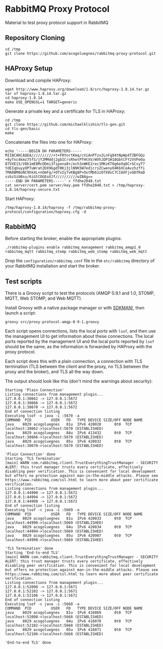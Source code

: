 # RabbitMQ Proxy Protocol

Material to test proxy protocol support in RabbitMQ

## Repository Cloning

```
cd /tmp
git clone https://github.com/acogoluegnes/rabbitmq-proxy-protocol.git
```

## HAProxy Setup

Download and compile HAProxy:
```
wget http://www.haproxy.org/download/1.8/src/haproxy-1.8.14.tar.gz
tar xf haproxy-1.8.14.tar.gz
cd haproxy-1.8.14
make USE_OPENSSL=1 TARGET=generic
```
Generate a private key and a certificate for TLS in HAProxy:
```
cd /tmp
git clone https://github.com/michaelklishin/tls-gen.git
cd tls-gen/basic
make
```

Concatenate the files into one for HAProxy:
```
echo '-----BEGIN DH PARAMETERS-----
MIIBCAKCAQEA//////////+t+FRYortKmq/cViAnPTzx2LnFg84tNpWp4TZBFGQz
+8yTnc4kmz75fS/jY2MMddj2gbICrsRhetPfHtXV/WVhJDP1H18GbtCFY2VVPe0a
87VXE15/V8k1mE8McODmi3fipona8+/och3xWKE2rec1MKzKT0g6eXq8CrGCsyT7
YdEIqUuyyOP7uWrat2DX9GgdT0Kj3jlN9K5W7edjcrsZCwenyO4KbXCeAvzhzffi
7MA0BM0oNC9hkXL+nOmFg/+OTxIy7vKBg8P+OxtMb61zO7X8vC7CIAXFjvGDfRaD
ssbzSibBsu/6iGtCOGEoXJf//////////wIBAg==
-----END DH PARAMETERS-----' > ffdhe2048.txt
cat server/cert.pem server/key.pem ffdhe2048.txt > /tmp/haproxy-1.8.14/haproxy-secure.txt
```

Start HAProxy:

```
/tmp/haproxy-1.8.14/haproxy -f /tmp/rabbitmq-proxy-protocol/configuration/haproxy.cfg -d
```

## RabbitMQ

Before starting the broker, enable the appropriate plugins:
```
./rabbitmq-plugins enable rabbitmq_management rabbitmq_amqp1_0 rabbitmq_mqtt rabbitmq_stomp rabbitmq_web_stomp rabbitmq_web_mqtt
```

Drop the `configuration/rabbitmq.conf` file
in the `etc/rabbitmq` directory of your RabbitMQ installation and
start the broker.

## Test scripts

There is a Groovy script to test the protocols (AMQP 0.9.1 and 1.0,
STOMP, MQTT, Web STOMP, and Web MQTT).

Install Groovy with a native package manager or with
[SDKMAN!](https://sdkman.io/), then launch a script:

```
groovy src/proxy-protocol-amqp-0-9-1.groovy
```

Each script opens connections, lists the local ports with `lsof`,
and then use the management UI to get information about these connections.
The local ports reported by the management UI and the local ports
reported by `lsof` should be the same, as the information is
forwarded by HAProxy with the proxy protocol.

Each script does this with a plain connection, a connection with
TLS termination (TLS between the client and the proxy, no
TLS between the proxy and the broker), and TLS all the way down.

The output should look like this (don't mind the warnings about security):

```
Starting 'Plain Connection'
Listing connections from management plugin...
127.0.0.1:38662 -> 127.0.0.1:5672
127.0.0.1:38666 -> 127.0.0.1:5672
127.0.0.1:38670 -> 127.0.0.1:5672
End of connection listing
Executing lsof -c java -i :5670 -a
COMMAND  PID         USER   FD   TYPE DEVICE SIZE/OFF NODE NAME
java    8029 acogoluegnes   81u  IPv6 420028      0t0  TCP localhost:38662->localhost:5670 (ESTABLISHED)
java    8029 acogoluegnes   84u  IPv6 413432      0t0  TCP localhost:38666->localhost:5670 (ESTABLISHED)
java    8029 acogoluegnes   85u  IPv6 420032      0t0  TCP localhost:38670->localhost:5670 (ESTABLISHED)

'Plain Connection' done
Starting 'TLS Termination'
[main] WARN com.rabbitmq.client.TrustEverythingTrustManager - SECURITY ALERT: this trust manager trusts every certificate, effectively disabling peer verification. This is convenient for local development but offers no protection against man-in-the-middle attacks. Please see https://www.rabbitmq.com/ssl.html to learn more about peer certificate verification.
Listing connections from management plugin...
127.0.0.1:44990 -> 127.0.0.1:5672
127.0.0.1:44994 -> 127.0.0.1:5672
127.0.0.1:44998 -> 127.0.0.1:5672
End of connection listing
Executing lsof -c java -i :5669 -a
COMMAND  PID         USER   FD   TYPE DEVICE SIZE/OFF NODE NAME
java    8029 acogoluegnes   81u  IPv6 420033      0t0  TCP localhost:44990->localhost:5669 (ESTABLISHED)
java    8029 acogoluegnes   84u  IPv6 420034      0t0  TCP localhost:44994->localhost:5669 (ESTABLISHED)
java    8029 acogoluegnes   85u  IPv6 420907      0t0  TCP localhost:44998->localhost:5669 (ESTABLISHED)

'TLS Termination' done
Starting 'End-to-end TLS'
[main] WARN com.rabbitmq.client.TrustEverythingTrustManager - SECURITY ALERT: this trust manager trusts every certificate, effectively disabling peer verification. This is convenient for local development but offers no protection against man-in-the-middle attacks. Please see https://www.rabbitmq.com/ssl.html to learn more about peer certificate verification.
Listing connections from management plugin...
127.0.0.1:52098 -> 127.0.0.1:5671
127.0.0.1:52102 -> 127.0.0.1:5671
127.0.0.1:52106 -> 127.0.0.1:5671
End of connection listing
Executing lsof -c java -i :5668 -a
COMMAND  PID         USER   FD   TYPE DEVICE SIZE/OFF NODE NAME
java    8029 acogoluegnes   81u  IPv6 416069      0t0  TCP localhost:52098->localhost:5668 (ESTABLISHED)
java    8029 acogoluegnes   84u  IPv6 416070      0t0  TCP localhost:52102->localhost:5668 (ESTABLISHED)
java    8029 acogoluegnes   85u  IPv6 416071      0t0  TCP localhost:52106->localhost:5668 (ESTABLISHED)

'End-to-end TLS' done
```





